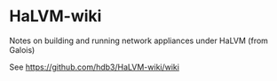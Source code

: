 HaLVM-wiki
==========

Notes on building and running network appliances under HaLVM (from Galois)

See https://github.com/hdb3/HaLVM-wiki/wiki
